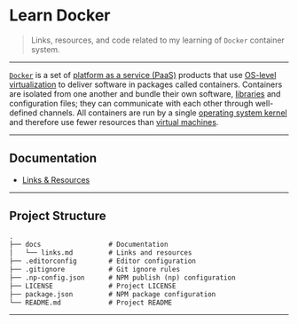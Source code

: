 # Learn Docker

> Links, resources, and code related to my learning of `Docker` container system.

---

[`Docker`](https://www.docker.com/) is a set of [platform as a service (PaaS)](https://en.wikipedia.org/wiki/Platform_as_a_service) products that use [OS-level virtualization](https://en.wikipedia.org/wiki/OS-level_virtualization) to deliver software in packages called containers. Containers are isolated from one another and bundle their own software, [libraries](https://en.wikipedia.org/wiki/Library_(computing)) and configuration files; they can communicate with each other through well-defined channels. All containers are run by a single [operating system kernel](https://en.wikipedia.org/wiki/Kernel_(operating_system)) and therefore use fewer resources than [virtual machines](https://en.wikipedia.org/wiki/Virtual_machine).

---

## Documentation

* [Links & Resources](./docs/links.md)

---

## Project Structure

```md
.
├── docs                 # Documentation
│   └── links.md         # Links and resources
├── .editorconfig        # Editor configuration
├── .gitignore           # Git ignore rules
├── .np-config.json      # NPM publish (np) configuration
├── LICENSE              # Project LICENSE
├── package.json         # NPM package configuration
└── README.md            # Project README
```

---
